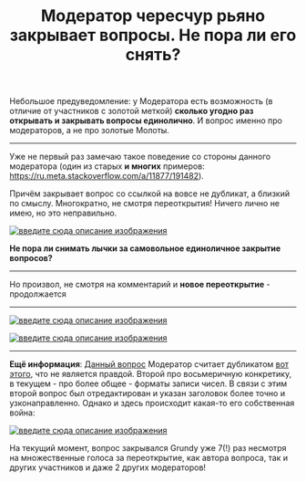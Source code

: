 ﻿---
title: "Модератор чересчур рьяно закрывает вопросы. Не пора ли его снять?"
se.owner.user_id: 191482
se.owner.display_name: "Алексей Шиманский"
se.owner.link: "https://ru.meta.stackoverflow.com/users/191482/%d0%90%d0%bb%d0%b5%d0%ba%d1%81%d0%b5%d0%b9-%d0%a8%d0%b8%d0%bc%d0%b0%d0%bd%d1%81%d0%ba%d0%b8%d0%b9"
se.link: "https://ru.meta.stackoverflow.com/questions/12267/%d0%9c%d0%be%d0%b4%d0%b5%d1%80%d0%b0%d1%82%d0%be%d1%80-%d1%87%d0%b5%d1%80%d0%b5%d1%81%d1%87%d1%83%d1%80-%d1%80%d1%8c%d1%8f%d0%bd%d0%be-%d0%b7%d0%b0%d0%ba%d1%80%d1%8b%d0%b2%d0%b0%d0%b5%d1%82-%d0%b2%d0%be%d0%bf%d1%80%d0%be%d1%81%d1%8b-%d0%9d%d0%b5-%d0%bf%d0%be%d1%80%d0%b0-%d0%bb%d0%b8-%d0%b5%d0%b3%d0%be-%d1%81%d0%bd%d1%8f%d1%82%d1%8c"
se.question_id: 12267
se.post_type: question
---
<p>Небольшое предуведомление: у Модератора есть возможность (в отличие от участников с золотой меткой) <strong>сколько угодно раз открывать и закрывать вопросы единолично</strong>. И вопрос именно про модераторов, а не про золотые Молоты.</p>
<hr />
<p>Уже не первый раз замечаю такое поведение со стороны данного модератора (один из старых <strong>и многих</strong> примеров: <a href="https://ru.meta.stackoverflow.com/a/11877/191482">https://ru.meta.stackoverflow.com/a/11877/191482</a>).</p>
<p>Причём закрывает вопрос со ссылкой на вовсе не дубликат, а близкий по смыслу.  Многократно, не смотря переоткрытия! Ничего лично не имею, но это неправильно.</p>
<p><a href="https://i.stack.imgur.com/fkB71.png" rel="nofollow noreferrer"><img src="https://i.stack.imgur.com/fkB71.png" alt="введите сюда описание изображения" /></a></p>
<p><strong>Не пора ли снимать лычки за самовольное единоличное закрытие вопросов?</strong></p>
<hr />
<p>Но произвол, не смотря на комментарий и <strong>новое переоткрытие</strong> - продолжается</p>
<hr />
<p><a href="https://i.stack.imgur.com/wa9vK.png" rel="nofollow noreferrer"><img src="https://i.stack.imgur.com/wa9vK.png" alt="введите сюда описание изображения" /></a></p>
<p><a href="https://i.stack.imgur.com/GJ7MP.png" rel="nofollow noreferrer"><img src="https://i.stack.imgur.com/GJ7MP.png" alt="введите сюда описание изображения" /></a></p>
<hr />
<p><strong>Ещё информация</strong>: <a href="https://ru.stackoverflow.com/q/1419445/191482">Данный вопрос</a> Модератор считает дубликатом <a href="https://ru.stackoverflow.com/q/480625/191482">вот этого</a>, что не является правдой. Второй про восьмеричную конкретику, в текущем - про более общее - форматы записи чисел. В связи с этим второй вопрос был отредактирован и указан заголовок более точно и узконаправленно. Однако и здесь происходит какая-то его собственная война:</p>
<p><a href="https://i.stack.imgur.com/WE4w8.png" rel="nofollow noreferrer"><img src="https://i.stack.imgur.com/WE4w8.png" alt="введите сюда описание изображения" /></a></p>
<p>На текущий момент, вопрос закрывался Grundy уже 7(!) раз несмотря на множественные голоса за переоткрытие, как автора вопроса, так и других участников и даже 2 других модераторов!</p>

